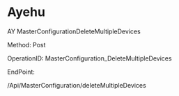 #     Ayehu


AY MasterConfigurationDeleteMultipleDevices

Method: Post

OperationID: MasterConfiguration_DeleteMultipleDevices

EndPoint:

/Api/MasterConfiguration/deleteMultipleDevices
